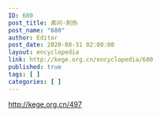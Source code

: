```yaml
---
ID: 680
post_title: 素问·刺热
post_name: "680"
author: Editor
post_date: 2020-08-31 02:00:00
layout: encyclopedia
link: http://kege.org.cn/encyclopedia/680
published: true
tags: [ ]
categories: [ ]
---
```

http://kege.org.cn/497